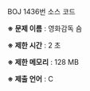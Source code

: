 BOJ 1436번 소스 코드

<b>※ 문제 이름</b> : 영화감독 숌

<b>※ 제한 시간</b> : 2 초

<b>※ 제한 메모리</b> : 128 MB

<b>※ 제출 언어</b> : C
